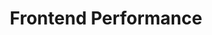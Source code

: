 ---
jsonUrl: "/jsons/best-practices/frontend-performance.json"
pdfUrl: "/pdfs/best-practices/frontend-performance.pdf"
order: 1
featuredTitle: "Frontend Performance"
featuredDescription: "Detailed list of best practices to improve your frontend performance"
isNew: true
isUpcoming: false
title: "Frontend Performance"
description: "Detailed list of best practices to improve your frontend performance"
dimensions:
  width: 968
  height: 1270.89
schema:
  headline: "Frontend Performance Best Practices"
  description: "Detailed list of best practices to improve the frontend performance of your website. Each best practice carries further details and how to implement that best practice."
  imageUrl: "https://roadmap.sh/best-practices/frontend-performance.png"
  datePublished: "2023-01-23"
  dateModified: "2023-01-23"
seo:
  title: "Frontend Performance Best Practices"
  description: "Detailed list of best practices to improve the frontend performance of your website. Each best practice carries further details and how to implement that best practice."
  keywords:
    - "frontend performance"
    - "frontend performance best practices"
    - "frontend performance checklist"
    - "frontend checklist"
    - "make performant frontends"
---
